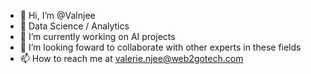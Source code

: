 - 👋 Hi, I’m @Valnjee
- 👀 Data Science / Analytics
- 🌱 I’m currently working on AI projects
- 💞️ I’m looking foward to collaborate with other experts in these fields
- 📫 How to reach me at valerie.njee@web2gotech.com

<!---
Valnjee/Valnjee is a ✨ Data Scientist / Analytics expert ✨ repositories because its `README.md` (this file) appears on your GitHub profile.
You can click the Preview link to take a look at your changes.
--->
